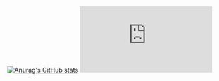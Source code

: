 [![Anurag's GitHub stats](https://github-readme-stats.vercel.app/api?username=Kockiee&show_icons=true&theme=merko)](https://github.com/Kockiee/github-readme-stats)
[![GitHub commits](https://badgen.net/github/commits/Kockiee/Strapdown.js)](https://GitHub.com/Kockiee/StrapDown.js/commit/)
